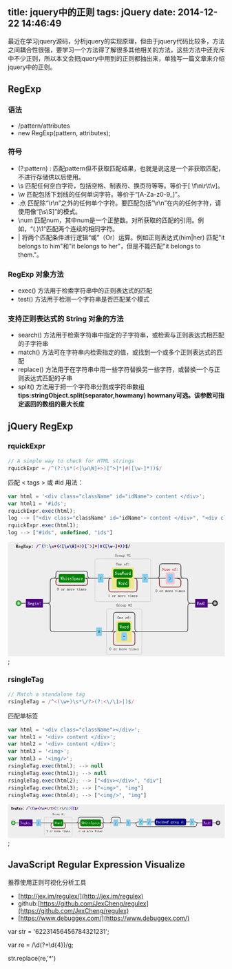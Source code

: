 title: jquery中的正则
tags: jQuery
date: 2014-12-22 14:46:49
---

最近在学习jquery源码，分析jquery的实现原理，但由于jquery代码比较多，方法之间耦合性很强，要学习一个方法得了解很多其他相关的方法，这些方法中还充斥中不少正则，所以本文会把jquery中用到的正则都抽出来，单独写一篇文章来介绍jquery中的正则。

## RegExp

### 语法
* /pattern/attributes
* new RegExp(pattern, attributes);

### 符号
* (?:pattern) : 匹配pattern但不获取匹配结果，也就是说这是一个非获取匹配，不进行存储供以后使用。
* \s 匹配任何空白字符，包括空格、制表符、换页符等等。等价于[ \f\n\r\t\v]。
* \w 匹配包括下划线的任何单词字符。等价于“[A-Za-z0-9_]”。
* .点 匹配除“\r\n”之外的任何单个字符。要匹配包括“\r\n”在内的任何字符，请使用像“[\s\S]”的模式。
* \num 匹配num，其中num是一个正整数。对所获取的匹配的引用。例如，“(.)\1”匹配两个连续的相同字符。
* | 将两个匹配条件进行逻辑“或”（Or）运算。例如正则表达式(him|her) 匹配"it belongs to him"和"it belongs to her"，但是不能匹配"it belongs to them."。

### RegExp 对象方法
* exec() 方法用于检索字符串中的正则表达式的匹配
* test() 方法用于检测一个字符串是否匹配某个模式

### 支持正则表达式的 String 对象的方法
* search() 方法用于检索字符串中指定的子字符串，或检索与正则表达式相匹配的子字符串
* match() 方法可在字符串内检索指定的值，或找到一个或多个正则表达式的匹配
* replace() 方法用于在字符串中用一些字符替换另一些字符，或替换一个与正则表达式匹配的子串
* split() 方法用于把一个字符串分割成字符串数组 **tips:stringObject.split(separator,howmany) howmany可选。该参数可指定返回的数组的最大长度**

## jQuery RegExp 

### rquickExpr
```javascript
// A simple way to check for HTML strings
rquickExpr = /^(?:\s*(<[\w\W]+>)[^>]*|#([\w-]*))$/
```
匹配 < tags > 或 #id 用法：

```javascript
var html = '<div class="className" id="idName"> content </div>';
var html1 = '#ids';
rquickExpr.exec(html); 
log --> ["<div class="className" id="idName"> content </div>", "<div class="className" id="idName"> content </div>", undefined]
rquickExpr.exec(html1); 
log --> ["#ids", undefined, "ids"]
```

![rquickExpr](/img/jquery-rquickExpr.png);

### rsingleTag
```javascript
// Match a standalone tag
rsingleTag = /^<(\w+)\s*\/?>(?:<\/\1>|)$/
```

匹配单标签
```javascript
var html = '<div class="className"></div>';
var html1 = '<div> content </div>';
var html2 = '<div> content </div>';
var html3 = '<img>';
var html3 = '<img/>';
rsingleTag.exec(html); --> null
rsingleTag.exec(html1); --> null
rsingleTag.exec(html2); --> ["<div></div>", "div"]
rsingleTag.exec(html3); --> ["<img>", "img"]
rsingleTag.exec(html4); --> ["<img/>", "img"]
```
![rsingleTag](/img/jquery-rsingleTag.png);

## JavaScript Regular Expression Visualize
推荐使用正则可视化分析工具 
* [http://jex.im/regulex/](http://jex.im/regulex) 
* github:[https://github.com/JexCheng/regulex](https://github.com/JexCheng/regulex)
* [https://www.debuggex.com/](https://www.debuggex.com/)

var str  = '62231456456784321231';

var re = /\d(?=\d{4})/g;

str.replace(re,'*')
